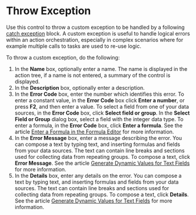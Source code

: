 # Throw Exception

Use this control to throw a custom exception to be handled by a following [catch exception](../blocks/catch-exception.md) block. A custom exception is useful to handle logical errors within an action orchestration, especially in complex scenarios where for example multiple calls to tasks are used to re-use logic.

To throw a custom exception, do the following:

1.  In the **Name** box, optionally enter a name. The name is displayed in the action tree, if a name is not entered, a summary of the control is displayed.
2.  In the **Description** box, optionally enter a description.
3.  In the **Error Code** box, enter the number which identifies this error. To enter a constant value, in the **Error Code** box click **Enter a number**, or press **F2**, and then enter a value. To select a field from one of your data sources, in the **Error Code** box, click **Select field or group**. In the **Select Field or Group** dialog box, select a field with the integer data type. To enter a formula, in the **Error Code** box, click **Enter a formula**. See the article [Enter a Formula in the Formula Editor](../../../../common-concepts/advanced-expressions/formula-editor.md) for more information.
4.  In the **Error Message** box, enter a message describing the error. You can compose a text by typing text, and inserting formulas and fields from your data sources. The text can contain line breaks and sections used for collecting data from repeating groups. To compose a text, click **Error Message**. See the article [Generate Dynamic Values for Text Fields](../generate-dynamic-values-for-text-fields.md "Generate Dynamic Values for Text Fields") for more information.
5.  In the **Details** box, enter any details on the error. You can compose a text by typing text, and inserting formulas and fields from your data sources. The text can contain line breaks and sections used for collecting data from repeating groups. To compose a text, click **Details**. See the article [Generate Dynamic Values for Text Fields](../generate-dynamic-values-for-text-fields.md "Generate Dynamic Values for Text Fields") for more information.